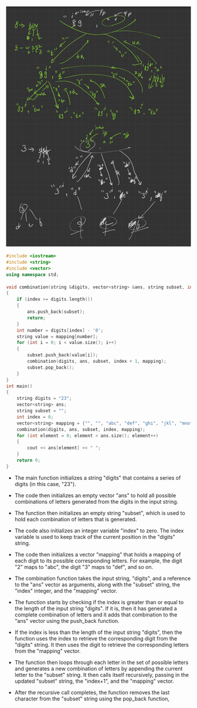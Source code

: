 ![Recursion Tree](./Screenshot_1.png)

```cpp
#include <iostream>
#include <string>
#include <vector>
using namespace std;

void combination(string &digits, vector<string> &ans, string subset, int index, vector<string> mapping)
{
    if (index >= digits.length())
    {
        ans.push_back(subset);
        return;
    }
    int number = digits[index] - '0';
    string value = mapping[number];
    for (int i = 0; i < value.size(); i++)
    {
        subset.push_back(value[i]);
        combination(digits, ans, subset, index + 1, mapping);
        subset.pop_back();
    }
}
int main()
{
    string digits = "23";
    vector<string> ans;
    string subset = "";
    int index = 0;
    vector<string> mapping = {"", "", "abc", "def", "ghi", "jkl", "mno", "pqrs", "tuv", "wxyz"};
    combination(digits, ans, subset, index, mapping);
    for (int element = 0; element < ans.size(); element++)
    {
        cout << ans[element] << " ";
    }
    return 0;
}
```
* The main function initializes a string "digits" that contains a series of digits (in this case, "23").

* The code then initializes an empty vector "ans" to hold all possible combinations of letters generated from the digits in the input string.

* The function then initializes an empty string "subset", which is used to hold each combination of letters that is generated.

* The code also initializes an integer variable "index" to zero. The index variable is used to keep track of the current position in the "digits" string.

* The code then initializes a vector "mapping" that holds a mapping of each digit to its possible corresponding letters. For example, the digit "2" maps to "abc", the digit "3" maps to "def", and so on.

* The combination function takes the input string, "digits", and a reference to the "ans" vector as arguments, along with the "subset" string, the "index" integer, and the "mapping" vector.

* The function starts by checking if the index is greater than or equal to the length of the input string "digits". If it is, then it has generated a complete combination of letters and it adds that combination to the "ans" vector using the push_back function.

* If the index is less than the length of the input string "digits", then the function uses the index to retrieve the corresponding digit from the "digits" string. It then uses the digit to retrieve the corresponding letters from the "mapping" vector.

* The function then loops through each letter in the set of possible letters and generates a new combination of letters by appending the current letter to the "subset" string. It then calls itself recursively, passing in the updated "subset" string, the "index+1", and the "mapping" vector.

* After the recursive call completes, the function removes the last character from the "subset" string using the pop_back function,